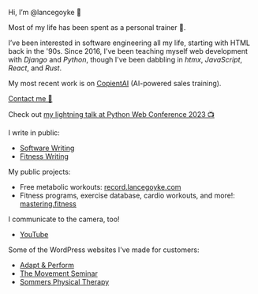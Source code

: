 Hi, I’m @lancegoyke 👋

Most of my life has been spent as a personal trainer 💪.

I’ve been interested in software engineering all my life, starting with HTML back in the '90s. Since 2016, I've been teaching myself web development with *Django* and *Python*, though I've been dabbling in *htmx*, *JavaScript*, *React*, and *Rust*.

My most recent work is on [CopientAI](https://copient.ai/) (AI-powered sales training).

[Contact me 📧](mailto:lance@lancegoyke.com)

Check out [my lightning talk at Python Web Conference 2023 📺](https://youtu.be/XE61VEwcfWQ)

I write in public:
- [Software Writing](https://startcodingnow.com/blog)
- [Fitness Writing](https://lancegoyke.com/writing)

My public projects:
- Free metabolic workouts: [record.lancegoyke.com](https://record.lancegoyke.com)
- Fitness programs, exercise database, cardio workouts, and more!: [mastering.fitness](https://mastering.fitness)

I communicate to the camera, too!
- [YouTube](https://youtube.com/c/lancegoyke)

Some of the WordPress websites I've made for customers:
- [Adapt & Perform](https://adaptandperform.com)
- [The Movement Seminar](https://themovementseminar.com)
- [Sommers Physical Therapy](https://sommerspt.com)
